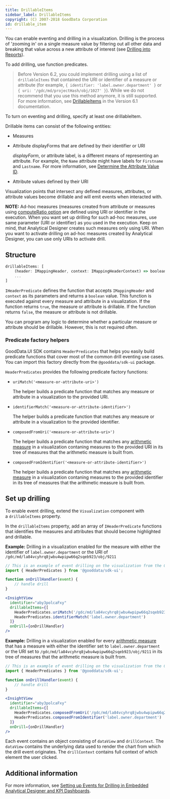 ```yaml
---
title: DrillableItems
sidebar_label: DrillableItems
copyright: (C) 2007-2018 GoodData Corporation
id: drillable_item
---
```


You can enable eventing and drilling in a visualization. Drilling is the process of 'zooming in' on a single measure value by filtering out all other data and breaking that value across a new attribute of interest (see [Drilling into Reports](https://help.gooddata.com/display/doc/Drilling+into+Reports)).

To add drilling, use function predicates.

> Before Version 6.2, you could implement drilling using a list of `drillableItems` that contained the URI or identifier of a measure or attribute (for example, `{ identifier: 'label.owner.department' }`  or `{ uri: '/gdc/md/projectHash/obj/1027' }`). While we do not recommend that you use this method anymore, it is still supported. For more information, see [DrillableItems](https://sdk.gooddata.com/gooddata-ui/docs/6.1.0/drillable_item.html) in the Version 6.1 documentation.

To turn on eventing and drilling, specify at least one drillableItem.

Drillable items can consist of the following entities:
* Measures
* Attribute displayForms that are defined by their identifier or URI

    *displayForm*, or attribute label, is a different means of representing an attribute. For example, the `Name` attribute might have labels for `Firstname` and `Lastname`. For more information, see [Determine the Attribute Value ID](https://help.gooddata.com/display/doc/Determine+the+Attribute+Value+ID).
* Attribute values defined by their URI

Visualization points that intersect any defined measures, attributes, or attribute values become drillable and will emit events when interacted with.

**NOTE:** Ad-hoc measures (measures created from attribute or measures using 
[computeRatio option](https://sdk.gooddata.com/gooddata-ui/docs/afm.html#show-a-measure-as-a-percentage) are defined 
using URI or identifier in the execution. When you want set up drilling for such ad-hoc measures, use same parameter (URI or identifier) 
as you used in the execution. Keep on mind, that Analytical Designer creates such measures only using URI. When you want to 
activate drilling on ad-hoc measures created by Analytical Designer, you can use only URIs to activate drill.

## Structure

```javascript
drillableItems: [
    (header: IMappingHeader, context: IMappingHeaderContext) => boolean, // Type: IHeaderPredicate
    ...
]
```

`IHeaderPredicate` defines the function that accepts `IMappingHeader` and `context` as its parameters and returns 
a `boolean` value. This function is executed against every measure and attribute in a visualization. If the function 
returns `true`, the measure or attribute is drillable. If the function returns `false`, the measure or attribute is 
not drillable.

You can program any logic to determine whether a particular measure or attribute should be drillable. However, this is not required often.

### Predicate factory helpers

GoodData.UI SDK contains `HeaderPredicates` that helps you easily build predicate functions that cover most of the 
common drill eventing use cases. You can import this factory directly from the `@gooddata/sdk-ui` package.

`HeaderPredicates` provides the following predicate factory functions:

* `uriMatch('<measure-or-attribute-uri>')`

    The helper builds a predicate function that matches any measure or attribute in a visualization to the provided URI.
* `identifierMatch('<measure-or-attribute-identifier>')`
    
    The helper builds a predicate function that matches any measure or attribute in a visualization to the provided identifier.
* `composedFromUri('<measure-or-attribute-uri>')` 

    The helper builds a predicate function that matches any [arithmetic measure](20_misc__arithmetic_measure.md) in a visualization contaning measures to the provided URI in its tree of measures that the arithmetic measure is built from.
* `composedFromIdentifier('<measure-or-attribute-identifier>')` 

    The helper builds a predicate function that matches any [arithmetic measure](20_misc__arithmetic_measure.md) in a visualization contaning measures to the provided identifier in its tree of measures that the arithmetic measure is built from.

## Set up drilling

To enable event drilling, extend the `Visualization` component with a `drillableItems` property.

In the `drillableItems` property, add an array of `IHeaderPredicate` functions that identifies the measures and 
attributes that should become highlighted and drillable.

**Example:** Drilling in a visualization enabled for the measure with either the identifier of `label.owner.department` 
or the URI of `/gdc/md/la84vcyhrq8jwbu4wpipw66q2sqeb923/obj/9211`

```jsx
// This is an example of event drilling on the visualization from the GoodSales demo project.
import { HeaderPredicates } from '@gooddata/sdk-ui';

function onDrillHandler(event) {
    // handle drill
}

<InsightView
  identifier="aby3polcaFxy"
  drillableItems={[
    HeaderPredicates.uriMatch('/gdc/md/la84vcyhrq8jwbu4wpipw66q2sqeb923/obj/9211'),  
    HeaderPredicates.identifierMatch('label.owner.department') 
  ]}
  onDrill={onDrillHandler}
/>
```

**Example:** Drilling in a visualization enabled for every [arithmetic measure](20_misc__arithmetic_measure.md) that 
has a measure with either the identifier set to `label.owner.department` or the URI set 
to `/gdc/md/la84vcyhrq8jwbu4wpipw66q2sqeb923/obj/9211` in its tree of measures that the arithmetic measure 
is built from.

```jsx
// This is an example of event drilling on the visualization from the GoodSales demo project.
import { HeaderPredicates } from '@gooddata/sdk-ui';

function onDrillHandler(event) {
    // handle drill
}

<InsightView
  identifier="aby3polcaFxy"
  drillableItems={[
    HeaderPredicates.composedFromUri('/gdc/md/la84vcyhrq8jwbu4wpipw66q2sqeb923/obj/9211'),  
    HeaderPredicates.composedFromIdentifier('label.owner.department')  
  ]}
  onDrill={onDrillHandler}
/>
```

Each event contains an object consisting of `dataView` and `drillContext`. The `dataView` contains the underlying data used
to render the chart from which the drill event originates. The `drillContext` contains full context of which element the 
user clicked. 

## Additional information

For more information, see [Setting up Events for Drilling in Embedded Analytical Designer and KPI Dashboards](https://help.gooddata.com/display/doc/Setting+up+Events+for+Drilling+in+Embedded+Analytical+Designer+and+KPI+Dashboards).

